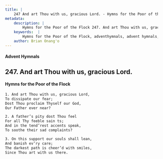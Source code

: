 ```yaml
---
title: |
    247 And art Thou with us, gracious Lord. - Hymns for the Poor of the Flock
metadata:
    description: |
        Hymns for the Poor of the Flock 247. And art Thou with us, gracious Lord.. And art Thou with us, gracious Lord, To dissipate our fear; Dost Thou proclaim Thyself our God, Our Father ever near? 
    keywords:  |
        Hymns for the Poor of the Flock, adventhymnals, advent hymnals, And art Thou with us, gracious Lord., And art Thou with us, gracious Lord,, 
    author: Brian Onang'o
---
```


#### Advent Hymnals
## 247. And art Thou with us, gracious Lord.
####  Hymns for the Poor of the Flock

```txt
1. And art Thou with us, gracious Lord,
To dissipate our fear;
Dost Thou proclaim Thyself our God,
Our Father ever near?

2. A father’s pity dost Thou feel
For all Thy feeble sain ts;
And in the tend’rest accents speak,
To soothe their sad complaints?

3. On this support our souls shall lean,
And banish ev’ry care;
The darkest path is cheer’d with smiles, 
Since Thou art with us there.
```